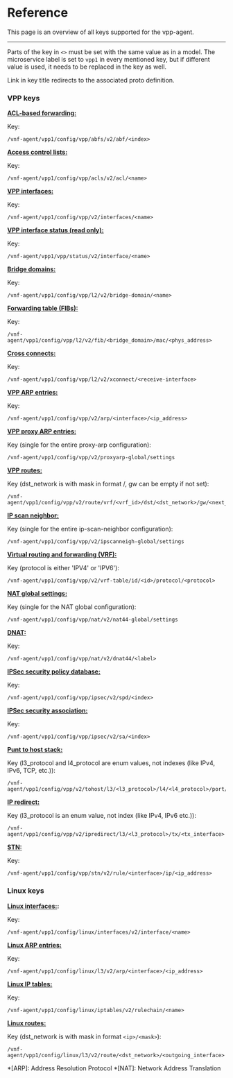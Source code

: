 # Reference

This page is an overview of all keys supported for the vpp-agent.

---

Parts of the key in `<>` must be set with the same value as in a model. The microservice label is set to `vpp1` in every mentioned key, but if different value is used, it needs to be replaced in the key as well.

Link in key title redirects to the associated proto definition.

### VPP keys

**[ACL-based forwarding:][abf-proto]**

Key:
```text
/vnf-agent/vpp1/config/vpp/abfs/v2/abf/<index>
```

**[Access control lists:][acl-proto]**

Key:
```text
/vnf-agent/vpp1/config/vpp/acls/v2/acl/<name>
```

**[VPP interfaces:][interface-proto]**

Key:
```text
/vnf-agent/vpp1/config/vpp/v2/interfaces/<name>
```

**[VPP interface status (read only):][interface-state-proto]**

Key:
```text
/vnf-agent/vpp1/vpp/status/v2/interface/<name>
```

**[Bridge domains:][bridge-domain-proto]**

Key:
```text
/vnf-agent/vpp1/config/vpp/l2/v2/bridge-domain/<name>
```

**[Forwarding table (FIBs):][fib-proto]**

Key:
```text
/vnf-agent/vpp1/config/vpp/l2/v2/fib/<bridge_domain>/mac/<phys_address>
```

**[Cross connects:][xconnect-proto]**

Key:
```text
/vnf-agent/vpp1/config/vpp/l2/v2/xconnect/<receive-interface>
```

**[VPP ARP entries:][arp-proto]**

Key:
```text
/vnf-agent/vpp1/config/vpp/v2/arp/<interface>/<ip_address>
```

**[VPP proxy ARP entries:][l3-proto]**

Key (single for the entire proxy-arp configuration):
```text
/vnf-agent/vpp1/config/vpp/v2/proxyarp-global/settings
```

**[VPP routes:][route-proto]**

Key (dst_network is with mask in format <ip>/<mask>, gw can be empty if not set):
```text
/vnf-agent/vpp1/config/vpp/v2/route/vrf/<vrf_id>/dst/<dst_network>/gw/<next_hop_addr>
```

**[IP scan neighbor:][l3-proto]**

Key (single for the entire ip-scan-neighbor configuration):
```text
/vnf-agent/vpp1/config/vpp/v2/ipscanneigh-global/settings
```

**[Virtual routing and forwarding (VRF):][vrf-proto]**

Key (protocol is either 'IPV4' or 'IPV6'):
```text
/vnf-agent/vpp1/config/vpp/v2/vrf-table/id/<id>/protocol/<protocol>
```

**[NAT global settings:][nat-proto]**

Key (single for the NAT global configuration):
```text
/vnf-agent/vpp1/config/vpp/nat/v2/nat44-global/settings
```

**[DNAT:][nat-proto]**

Key:
```text
/vnf-agent/vpp1/config/vpp/nat/v2/dnat44/<label>
```

**[IPSec security policy database:][ipsec-proto]**

Key:
```text
/vnf-agent/vpp1/config/vpp/ipsec/v2/spd/<index>
```

**[IPSec security association:][ipsec-proto]**

Key:
```text
/vnf-agent/vpp1/config/vpp/ipsec/v2/sa/<index>
```

**[Punt to host stack:][punt-proto]**

Key (l3_protocol and l4_protocol are enum values, not indexes (like IPv4, IPv6, TCP, etc.)):
```text
/vnf-agent/vpp1/config/vpp/v2/tohost/l3/<l3_protocol>/l4/<l4_protocol>/port/<port>
```

**[IP redirect:][punt-proto]**

Key (l3_protocol is an enum value, not index (like IPv4, IPv6 etc.)):
```text
/vnf-agent/vpp1/config/vpp/v2/ipredirect/l3/<l3_protocol>/tx/<tx_interface>
```

**[STN:][stn-proto]**

Key:
```text
/vnf-agent/vpp1/config/vpp/stn/v2/rule/<interface>/ip/<ip_address>
```

### Linux keys

**[Linux interfaces:][interface-proto-linux]:**

Key:
```text
/vnf-agent/vpp1/config/linux/interfaces/v2/interface/<name>
```

**[Linux ARP entries:][arp-proto-linux]**

Key:
```text
/vnf-agent/vpp1/config/linux/l3/v2/arp/<interface>/<ip_address>
```

**[Linux IP tables:][iptables-proto-linux]**

Key:
```text
/vnf-agent/vpp1/config/linux/iptables/v2/rulechain/<name>
```

**[Linux routes:][route-proto-linux]**

Key (dst_network is with mask in format `<ip>/<mask>`):
```text
/vnf-agent/vpp1/config/linux/l3/v2/route/<dst_network>/<outgoing_interface>
```

[abf-proto]: https://github.com/ligato/vpp-agent/blob/master/api/models/vpp/abf/abf.proto
[acl-proto]: https://github.com/ligato/vpp-agent/blob/master/api/models/vpp/acl/acl.proto
[arp-proto]: https://github.com/ligato/vpp-agent/blob/master/api/models/vpp/l3/arp.proto
[arp-proto-linux]: https://github.com/ligato/vpp-agent/blob/master/api/models/linux/l3/arp.proto
[bridge-domain-proto]: https://github.com/ligato/vpp-agent/blob/master/api/models/vpp/l2/bridge-domain.proto
[fib-proto]: https://github.com/ligato/vpp-agent/blob/master/api/models/vpp/l2/fib.proto
[interface-proto]: https://github.com/ligato/vpp-agent/blob/master/api/models/vpp/interfaces/interface.proto
[interface-proto-linux]: https://github.com/ligato/vpp-agent/blob/master/api/models/linux/interfaces/interface.proto
[interface-state-proto]: https://github.com/ligato/vpp-agent/blob/master/api/models/vpp/interfaces/state.proto
[ipsec-proto]: https://github.com/ligato/vpp-agent/blob/master/api/models/vpp/ipsec/ipsec.proto
[iptables-proto-linux]: https://github.com/ligato/vpp-agent/blob/master/api/models/linux/iptables/iptables.proto
[l3-proto]: https://github.com/ligato/vpp-agent/blob/master/api/models/vpp/l3/l3.proto
[nat-proto]: https://github.com/ligato/vpp-agent/blob/master/api/models/vpp/nat/nat.proto
[punt-proto]: https://github.com/ligato/vpp-agent/blob/master/api/models/vpp/punt/punt.proto
[route-proto]: https://github.com/ligato/vpp-agent/blob/master/api/models/vpp/l3/route.proto
[route-proto-linux]: https://github.com/ligato/vpp-agent/blob/master/api/models/linux/l3/route.proto
[stn-proto]: https://github.com/ligato/vpp-agent/blob/master/api/models/vpp/stn/stn.proto
[vrf-proto]: https://github.com/ligato/vpp-agent/blob/master/api/models/vpp/l3/vrf.proto
[xconnect-proto]: https://github.com/ligato/vpp-agent/blob/master/api/models/vpp/l2/xconnect.proto

*[ARP]: Address Resolution Protocol
*[NAT]: Network Address Translation

